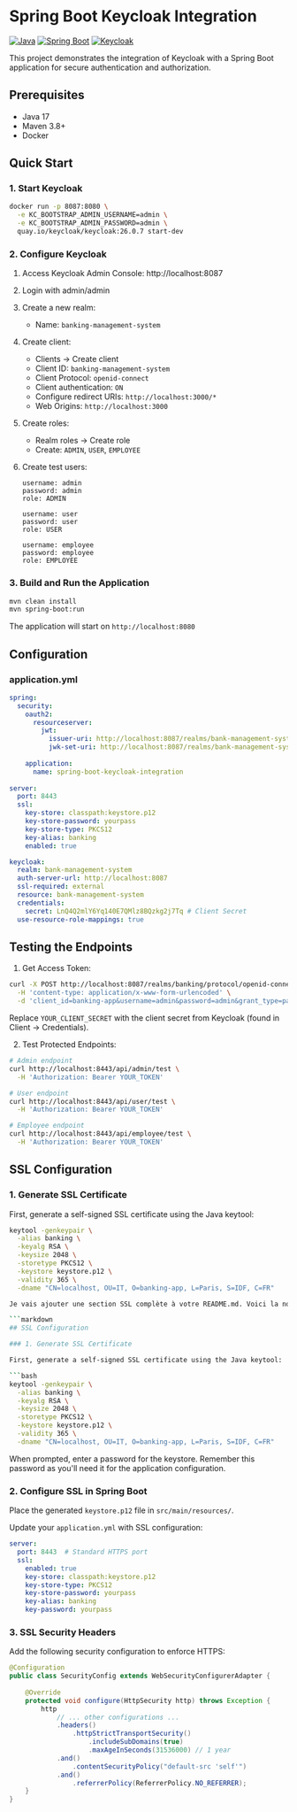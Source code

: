# Spring Boot Keycloak Integration
[![Java](https://img.shields.io/badge/Java-17-orange.svg)](https://openjdk.java.net/projects/jdk/17/)
[![Spring Boot](https://img.shields.io/badge/Spring%20Boot-3.2.1-brightgreen.svg)](https://spring.io/projects/spring-boot)
[![Keycloak](https://img.shields.io/badge/Keycloak-26.0.7-blue.svg)](https://www.keycloak.org/)

This project demonstrates the integration of Keycloak with a Spring Boot application for secure authentication and authorization.

## Prerequisites

- Java 17
- Maven 3.8+
- Docker

## Quick Start

### 1. Start Keycloak

```bash
docker run -p 8087:8080 \
  -e KC_BOOTSTRAP_ADMIN_USERNAME=admin \
  -e KC_BOOTSTRAP_ADMIN_PASSWORD=admin \
  quay.io/keycloak/keycloak:26.0.7 start-dev
```

### 2. Configure Keycloak

1. Access Keycloak Admin Console: http://localhost:8087
2. Login with admin/admin
3. Create a new realm:
    - Name: `banking-management-system`

4. Create client:
    - Clients → Create client
    - Client ID: `banking-management-system`
    - Client Protocol: `openid-connect`
    - Client authentication: `ON`
    - Configure redirect URIs: `http://localhost:3000/*`
    - Web Origins: `http://localhost:3000`

5. Create roles:
    - Realm roles → Create role
    - Create: `ADMIN`, `USER`, `EMPLOYEE`

6. Create test users:
   ```
   username: admin
   password: admin
   role: ADMIN
   
   username: user
   password: user
   role: USER
   
   username: employee
   password: employee
   role: EMPLOYEE
   ```

### 3. Build and Run the Application

```bash
mvn clean install
mvn spring-boot:run
```

The application will start on `http://localhost:8080`

## Configuration

### application.yml
    
```yaml
spring:
  security:
    oauth2:
      resourceserver:
        jwt:
          issuer-uri: http://localhost:8087/realms/bank-management-system
          jwk-set-uri: http://localhost:8087/realms/bank-management-system/protocol/openid-connect/certs
          
    application:
      name: spring-boot-keycloak-integration
      
server:
  port: 8443
  ssl:
    key-store: classpath:keystore.p12
    key-store-password: yourpass
    key-store-type: PKCS12
    key-alias: banking
    enabled: true

keycloak:
  realm: bank-management-system
  auth-server-url: http://localhost:8087
  ssl-required: external
  resource: bank-management-system
  credentials:
    secret: LnQ4Q2mlY6Yq140E7QMlz8BQzkg2j7Tq # Client Secret
  use-resource-role-mappings: true
```

## Testing the Endpoints

1. Get Access Token:
```bash
curl -X POST http://localhost:8087/realms/banking/protocol/openid-connect/token \
  -H 'content-type: application/x-www-form-urlencoded' \
  -d 'client_id=banking-app&username=admin&password=admin&grant_type=password&client_secret=YOUR_CLIENT_SECRET'
```
Replace `YOUR_CLIENT_SECRET` with the client secret from Keycloak (found in Client → Credentials).

2. Test Protected Endpoints:
```bash
# Admin endpoint
curl http://localhost:8443/api/admin/test \
  -H 'Authorization: Bearer YOUR_TOKEN'

# User endpoint
curl http://localhost:8443/api/user/test \
  -H 'Authorization: Bearer YOUR_TOKEN'

# Employee endpoint
curl http://localhost:8443/api/employee/test \
  -H 'Authorization: Bearer YOUR_TOKEN'
```

## SSL Configuration

### 1. Generate SSL Certificate

First, generate a self-signed SSL certificate using the Java keytool:

```bash
keytool -genkeypair \
  -alias banking \
  -keyalg RSA \
  -keysize 2048 \
  -storetype PKCS12 \
  -keystore keystore.p12 \
  -validity 365 \
  -dname "CN=localhost, OU=IT, O=banking-app, L=Paris, S=IDF, C=FR"

Je vais ajouter une section SSL complète à votre README.md. Voici la nouvelle section à insérer avant la section "Testing the Endpoints" :

```markdown
## SSL Configuration

### 1. Generate SSL Certificate

First, generate a self-signed SSL certificate using the Java keytool:

```bash
keytool -genkeypair \
  -alias banking \
  -keyalg RSA \
  -keysize 2048 \
  -storetype PKCS12 \
  -keystore keystore.p12 \
  -validity 365 \
  -dname "CN=localhost, OU=IT, O=banking-app, L=Paris, S=IDF, C=FR"
```

When prompted, enter a password for the keystore. Remember this password as you'll need it for the application configuration.

### 2. Configure SSL in Spring Boot

Place the generated `keystore.p12` file in `src/main/resources/`.

Update your `application.yml` with SSL configuration:

```yaml
server:
  port: 8443  # Standard HTTPS port
  ssl:
    enabled: true
    key-store: classpath:keystore.p12
    key-store-type: PKCS12
    key-store-password: yourpass
    key-alias: banking
    key-password: yourpass
```

### 3. SSL Security Headers

Add the following security configuration to enforce HTTPS:

```java
@Configuration
public class SecurityConfig extends WebSecurityConfigurerAdapter {
    
    @Override
    protected void configure(HttpSecurity http) throws Exception {
        http
            // ... other configurations ...
            .headers()
                .httpStrictTransportSecurity()
                    .includeSubDomains(true)
                    .maxAgeInSeconds(31536000) // 1 year
            .and()
                .contentSecurityPolicy("default-src 'self'")
            .and()
                .referrerPolicy(ReferrerPolicy.NO_REFERRER);
    }
}
```

